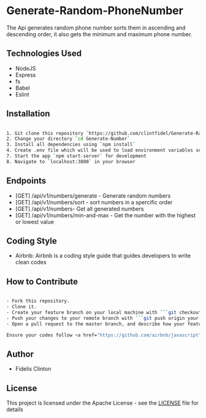 # Generate-Random-PhoneNumber

The Api generates random phone number sorts them in ascending and descending order, it also gets the minimum and maximum phone number.

## Technologies Used

* NodeJS
* Express
* fs
* Babel
* Eslint

## Installation

```bash

1. Git clone this repository `https://github.com/clintfidel/Generate-Random-PhoneNumber.git`
2. Change your directory `cd Generate-Number`
3. Install all dependencies using `npm install`
4. Create .env file which will be used to load environment variables see sample in `.env.example` file in the project root directory
7. Start the app `npm start-server` for development 
8. Navigate to `localhost:3800` in your browser

```

## Endpoints
* [GET] /api/v1/numbers/generate - Generate random numbers
* [GET] /api/v1/numbers/sort - sort numbers in a spercific order
* [GET] /api/v1/numbers- Get all generated numbers
* [GET] /api/v1/numbers/min-and-max - Get the number with the highest or lowest value




## Coding Style

- Airbnb: Airbnb is a coding style guide that guides developers to write clean codes


## How to Contribute

```bash

- Fork this repository.
- Clone it.
- Create your feature branch on your local machine with ```git checkout -b your-feature-branch```
- Push your changes to your remote branch with ```git push origin your-feature-branch```
- Open a pull request to the master branch, and describe how your feature works

Ensure your codes follow <a href="https://github.com/airbnb/javascript">AirBnB Javascript Styles Guide</a>

```

## Author

-  Fidelis Clinton

## License

This project is licensed under the Apache License - see the [LICENSE](LICENSE) file for details
